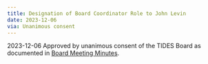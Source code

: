 ```yaml
---
title: Designation of Board Coordinator Role to John Levin
date: 2023-12-06
via: Unanimous consent
---
```


2023-12-06 Approved by unanimous consent of the TIDES Board as documented in [Board Meeting Minutes](https://docs.google.com/document/d/1C-qynGan-jh4z1bJH_Qv3mJX0lXCHHKkzdrEgJzl3QY/edit?usp=sharing).


